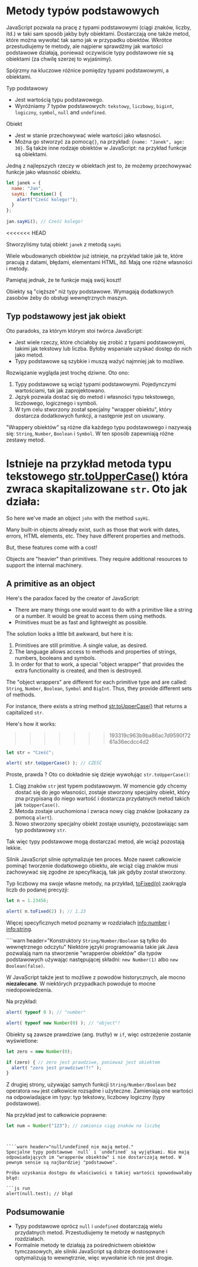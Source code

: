 # Metody typów podstawowych
 
JavaScript pozwala na pracę z typami podstawowymi (ciągi znaków, liczby, itd.) w taki sam sposób jakby były obiektami. Dostarczają one także metod, które można wywołać tak samo jak w przypadku obiektów. Wkrótce przestudiujemy te metody, ale najpierw sprawdźmy jak wartości podstawowe działają, ponieważ oczywiście typy podstawowe nie są obiektami (za chwilę szerzej to wyjaśnimy).
 
Spójrzmy na kluczowe różnice pomiędzy typami podstawowymi, a obiektami.
 
Typ podstawowy
 
- Jest wartością typu podstawowego.
- Wyróżniamy 7 typów podstawowych: `tekstowy`, `liczbowy`, `bigint`, `logiczny`, `symbol`, `null` and `undefined`.
 
Obiekt
 
- Jest w stanie przechowywać wiele wartości jako własności.
- Można go stworzyć za pomocą`{}`, na przykład: `{name: "Janek", age: 30}`. Są także inne rodzaje obiektów w JavaScript: na przykład funkcje są obiektami.
 
Jedną z najlepszych rzeczy w obiektach jest to, że możemy przechowywać funkcje jako własność obiektu.
 
```js run
let janek = {
  name: "Jan",
  sayHi: function() {
    alert("Cześć kolego!");
  }
};
 
jan.sayHi(); // Cześć kolego!
```
<<<<<<< HEAD
 
Stworzyliśmy tutaj obiekt `janek` z metodą `sayHi`
 
Wiele wbudowanych obiektów już istnieje, na przykład takie jak te, które pracują z datami, błędami, elementami HTML, itd. Mają one różne własności i metody.
 
Pamiętaj jednak, że te funkcje mają swój koszt!
 
Obiekty są "cięższe" niż typy podstawowe. Wymagają dodatkowych zasobów żeby do obsługi wewnętrznych maszyn.
 
## Typ podstawowy jest jak obiekt
 
 
Oto paradoks, za którym którym stoi twórca JavaScript:
 
- Jest wiele rzeczy, które chciałoby się zrobić z typami podstawowymi, takimi jak tekstowy lub liczba. Byłoby wspaniale uzyskać dostęp do nich jako metod.
- Typy podstawowe są szybkie i muszą ważyć najmniej jak to możliwe.
 
Rozwiązanie wygląda jest trochę dziwne. Oto ono:
 
1. Typy podstawowe są wciąż typami podstawowymi. Pojedynczymi wartościami, tak jak zaprojektowano.
2. Język pozwala dostać się do metod i własności typu tekstowego, liczbowego, logicznego i symboli.
3. W tym celu stworzony został specjalny "wrapper obiektu", który dostarcza dodatkowych funkcji, a następnie jest on usuwany.
 
"Wrappery obiektów" są różne dla każdego typu podstawowego i nazywają się: `String`, `Number`, `Boolean` i `Symbol`. W ten sposób zapewniają różne zestawy metod.

Istnieje na przykład metoda typu tekstowego [str.toUpperCase()](https://developer.mozilla.org/en/docs/Web/JavaScript/Reference/Global_Objects/String/toUpperCase) która zwraca skapitalizowane `str`.
Oto jak działa:
=======

So here we've made an object `john` with the method `sayHi`.

Many built-in objects already exist, such as those that work with dates, errors, HTML elements, etc. They have different properties and methods.

But, these features come with a cost!

Objects are "heavier" than primitives. They require additional resources to support the internal machinery.

## A primitive as an object

Here's the paradox faced by the creator of JavaScript:

- There are many things one would want to do with a primitive like a string or a number. It would be great to access them using methods.
- Primitives must be as fast and lightweight as possible.

The solution looks a little bit awkward, but here it is:

1. Primitives are still primitive. A single value, as desired.
2. The language allows access to methods and properties of strings, numbers, booleans and symbols.
3. In order for that to work, a special "object wrapper" that provides the extra functionality is created, and then is destroyed.

The "object wrappers" are different for each primitive type and are called: `String`, `Number`, `Boolean`, `Symbol` and `BigInt`. Thus, they provide different sets of methods.

For instance, there exists a string method [str.toUpperCase()](https://developer.mozilla.org/en/docs/Web/JavaScript/Reference/Global_Objects/String/toUpperCase) that returns a capitalized `str`.

Here's how it works:

>>>>>>> 193319c963b9ba86ac7d9590f7261a36ecdcc4d2
```js run
let str = "Cześć";

alert( str.toUpperCase() ); // CZEŚĆ
```
Proste, prawda ? Oto co dokładnie się dzieje wywołując `str.toUpperCase()`:

1. Ciąg znaków `str` jest typem podstawowym. W momencie gdy chcemy dostać się do jego własności, zostaje stworzony specjalny obiekt, który zna przypisaną do niego wartość i dostarcza przydatnych metod takich jak `toUpperCase()`.
2. Metoda zostaje uruchomiona i zwraca nowy ciąg znaków (pokazany za pomocą `alert`).
3. Nowo stworzony specjalny obiekt zostaje usunięty, pozostawiając sam typ podstawowy `str`.

Tak więc typy podstawowe mogą dostarczać metod, ale wciąż pozostają lekkie.

Silnik JavaScript silnie optymalizuje ten proces. Może nawet całkowicie pominąć tworzenie dodatkowego obiektu, ale wciąż ciąg znaków musi zachowywać się zgodne ze specyfikacją, tak jak gdyby został stworzony.

Typ liczbowy ma swoje własne metody, na przykład, [toFixed(n)](https://developer.mozilla.org/en-US/docs/Web/JavaScript/Reference/Global_Objects/Number/toFixed) zaokrągla liczb do podanej precyzji:

```js run
let n = 1.23456;

alert( n.toFixed(2) ); // 1.23
```
Więcej specyficznych metod poznamy w rozdziałach <info:number> i <info:string>.

````warn header="Konstruktory `String/Number/Boolean` są tylko do wewnętrznego odczytu"
Niektóre języki programowania takie jak Java pozwalają nam na stworzenie "wrapperów obiektów" dla typów podstawowych używając następującej składni: `new Number(1)` albo `new Boolean(false)`.

W JavaScript także jest to możliwe z powodów historycznych, ale mocno **niezalecane**. W niektórych przypadkach powoduje to mocne niedopowiedzenia.

Na przykład:

```js run
alert( typeof 0 ); // "number"

alert( typeof new Number(0) ); // "object"!
```
Obiekty są zawsze prawdziwe (ang. *truthy*) w `if`, więc ostrzeżenie zostanie wyświetlone:
```js run
let zero = new Number(0);

if (zero) { // zero jest prawdziwe, ponieważ jest obiektem
  alert( "zero jest prawdziwe!?!" );
}
```

Z drugiej strony, używając samych funkcji `String/Number/Boolean` bez operatora `new` jest całkowicie rozsądne i użyteczne. Zamieniają one wartości na odpowiadające im typy: typ tekstowy, liczbowy logiczny (typy podstawowe).

Na przykład jest to całkowicie poprawne:
```js
let num = Number("123"); // zamienia ciąg znaków na liczbę
```
````


````warn header="null/undefined nie mają metod."
Specjalne typy podstawowe `null` i `undefined` są wyjątkami. Nie mają odpowiadających im "wrapperów obiektów" i nie dostarczają metod. W pewnym sensie są najbardziej "podstawowe".

Próba uzyskania dostępu do właściwości o takiej wartości spowodowałaby błąd:

```js run
alert(null.test); // błąd
````

## Podsumowanie

- Typy podstawowe oprócz `null` i `undefined` dostarczają wielu przydatnych metod. Przestudiujemy te metody w następnych rozdziałach.
- Formalnie metody te działają za pośrednictwem obiektów tymczasowych, ale silniki JavaScript są dobrze dostosowane i optymalizują to wewnętrznie, więc wywołanie ich nie jest drogie.
